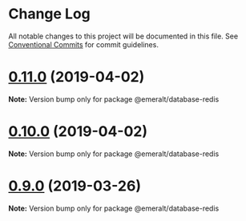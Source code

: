 # Change Log

All notable changes to this project will be documented in this file.
See [Conventional Commits](https://conventionalcommits.org) for commit guidelines.

# [0.11.0](https://github.com/emeralt/emeralt/compare/v0.10.0...v0.11.0) (2019-04-02)

**Note:** Version bump only for package @emeralt/database-redis





# [0.10.0](https://github.com/emeralt/emeralt/compare/v0.9.0...v0.10.0) (2019-04-02)

**Note:** Version bump only for package @emeralt/database-redis





# [0.9.0](https://github.com/emeralt/emeralt/compare/v0.8.0...v0.9.0) (2019-03-26)

**Note:** Version bump only for package @emeralt/database-redis
